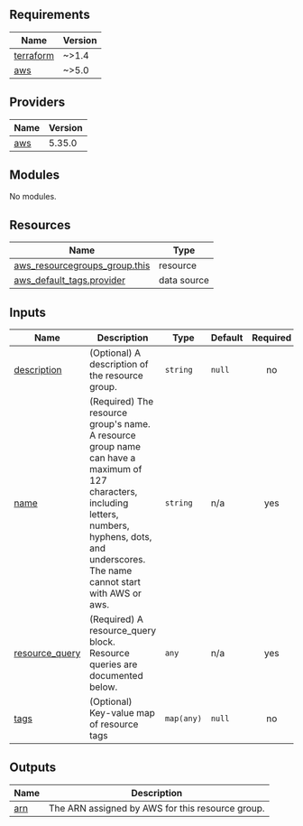 <!-- BEGIN_TF_DOCS -->
## Requirements

| Name | Version |
|------|---------|
| <a name="requirement_terraform"></a> [terraform](#requirement\_terraform) | ~>1.4 |
| <a name="requirement_aws"></a> [aws](#requirement\_aws) | ~>5.0 |

## Providers

| Name | Version |
|------|---------|
| <a name="provider_aws"></a> [aws](#provider\_aws) | 5.35.0 |

## Modules

No modules.

## Resources

| Name | Type |
|------|------|
| [aws_resourcegroups_group.this](https://registry.terraform.io/providers/hashicorp/aws/latest/docs/resources/resourcegroups_group) | resource |
| [aws_default_tags.provider](https://registry.terraform.io/providers/hashicorp/aws/latest/docs/data-sources/default_tags) | data source |

## Inputs

| Name | Description | Type | Default | Required |
|------|-------------|------|---------|:--------:|
| <a name="input_description"></a> [description](#input\_description) | (Optional) A description of the resource group. | `string` | `null` | no |
| <a name="input_name"></a> [name](#input\_name) | (Required) The resource group's name. A resource group name can have a maximum of 127 characters, including letters, numbers, hyphens, dots, and underscores. The name cannot start with AWS or aws. | `string` | n/a | yes |
| <a name="input_resource_query"></a> [resource\_query](#input\_resource\_query) | (Required) A resource\_query block. Resource queries are documented below. | `any` | n/a | yes |
| <a name="input_tags"></a> [tags](#input\_tags) | (Optional) Key-value map of resource tags | `map(any)` | `null` | no |

## Outputs

| Name | Description |
|------|-------------|
| <a name="output_arn"></a> [arn](#output\_arn) | The ARN assigned by AWS for this resource group. |
<!-- END_TF_DOCS -->
